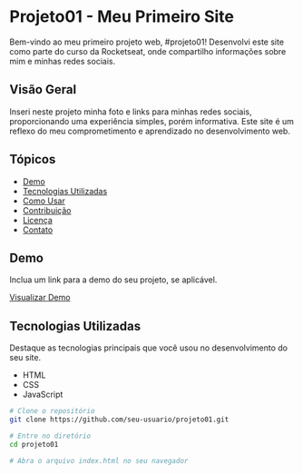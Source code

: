# Projeto01 - Meu Primeiro Site

Bem-vindo ao meu primeiro projeto web, #projeto01! Desenvolvi este site como parte do curso da Rocketseat, onde compartilho informações sobre mim e minhas redes sociais.

## Visão Geral

Inseri neste projeto minha foto e links para minhas redes sociais, proporcionando uma experiência simples, porém informativa. Este site é um reflexo do meu comprometimento e aprendizado no desenvolvimento web.

## Tópicos

- [Demo](#demo)
- [Tecnologias Utilizadas](#tecnologias)
- [Como Usar](#uso)
- [Contribuição](#contribuição)
- [Licença](#licença)
- [Contato](#contato)

## Demo

Inclua um link para a demo do seu projeto, se aplicável.

[Visualizar Demo](https://seusite.com)

## Tecnologias Utilizadas

Destaque as tecnologias principais que você usou no desenvolvimento do seu site.

- HTML
- CSS
- JavaScript


```bash
# Clone o repositório
git clone https://github.com/seu-usuario/projeto01.git

# Entre no diretório
cd projeto01

# Abra o arquivo index.html no seu navegador

